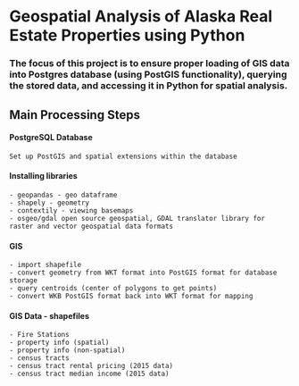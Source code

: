 # Geospatial Analysis of Alaska Real Estate Properties using Python


### The focus of this project is to ensure proper loading of GIS data into Postgres database (using PostGIS functionality), querying the stored data, and accessing it in Python for spatial analysis.

## Main Processing Steps
#### PostgreSQL Database

    Set up PostGIS and spatial extensions within the database

#### Installing libraries

    - geopandas - geo dataframe
    - shapely - geometry
    - contextily - viewing basemaps
    - osgeo/gdal open source geospatial, GDAL translator library for raster and vector geospatial data formats

#### GIS

    - import shapefile
    - convert geometry from WKT format into PostGIS format for database storage
    - query centroids (center of polygons to get points)
    - convert WKB PostGIS format back into WKT format for mapping

#### GIS Data - shapefiles

    - Fire Stations
    - property info (spatial)
    - property info (non-spatial)
    - census tracts
    - census tract rental pricing (2015 data)
    - census tract median income (2015 data)

